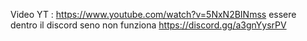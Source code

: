 Video YT : https://www.youtube.com/watch?v=5NxN2BINmss
essere dentro il discord seno non funziona https://discord.gg/a3gnYysrPV
